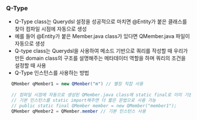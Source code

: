 ### Q-Type
  - Q-Type class는 Querydsl 설정을 성공적으로 마치면 @Entity가 붙은 클래스를 찾아 컴파일 시점에 자동으로 생성
- 예를 들어 @Entity가 붙은 Member.java class가 있다면 QMember.java 파일이 자동으로 생성
- Q-type class는 Querydsl을 사용하여 메소드 기반으로 쿼리를 작성할 때 우리가 만든 domain class의 구조를 설명해주는 메타데이터 역할을 하며 쿼리의 조건을 설정할 때 사용
- Q-Type 인스턴스를 사용하는 방법
```java
  QMember qMember1 = new QMember("m") // 별칭 직접 사용
  
  // 컴파일 시점에 자동으로 생성된 QMember.java class에 static final로 이미 기본 인스턴스가 있음 
  // 기본 인스턴스를 static import해주면 더 짧은 문법으로 사용 가능
  // public static final QMember member = new QMember("member1");
  QMember qMember2 = QMember.member // 기본 인스턴스 사용
```
